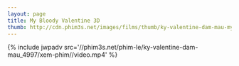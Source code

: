 ```yaml
---
layout: page
title: My Bloody Valentine 3D
thumb: http://cdn.phim3s.net/images/films/thumb/ky-valentine-dam-mau-my-bloody-valentine-3d-2009.jpg
---
```

{% include jwpadv src='//phim3s.net/phim-le/ky-valentine-dam-mau_4997/xem-phim//video.mp4' %}